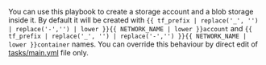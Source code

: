 You can use this playbook to create a storage account and a blob storage inside it. By default it will be created with `{{ tf_prefix | replace('_', '') | replace('-','') | lower }}{{ NETWORK_NAME | lower }}account` and `{{ tf_prefix | replace('_', '') | replace('-','') }}{{ NETWORK_NAME | lower }}container` names. You can override this behaviour by direct edit of [tasks/main.yml](tasks/main.yml) file only.
